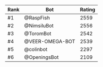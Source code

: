 Rank|Bot|Rating
---|---|---
#1|@RaspFish|2559
#2|@NimsiluBot|2556
#3|@ToromBot|2542
#4|@VEER-OMEGA-BOT|2539
#5|@colinbot|2297
#6|@OpeningsBot|2109
